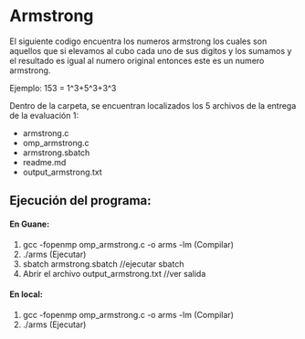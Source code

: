 # Armstrong 
El siguiente codigo encuentra los numeros armstrong los cuales son aquellos que si elevamos al cubo cada uno de sus digitos y los sumamos y el resultado es igual al numero original entonces este es un numero armstrong.

Ejemplo: 153 = 1^3+5^3+3^3

Dentro de la carpeta, se encuentran localizados los 5 archivos de la entrega de la evaluación 1:
- armstrong.c
- omp_armstrong.c
- armstrong.sbatch
- readme.md
- output_armstrong.txt


## Ejecución del programa:
#### En Guane:
1. gcc -fopenmp omp_armstrong.c -o arms -lm (Compilar)
2. ./arms (Ejecutar)
2. sbatch armstrong.sbatch  //ejecutar sbatch
3. Abrir el archivo output_armstrong.txt    //ver salida  
#### En local:
1. gcc -fopenmp omp_armstrong.c -o arms -lm (Compilar)
2. ./arms (Ejecutar)

